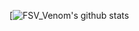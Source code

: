 [![FSV_Venom's github stats](https://github-readme-stats.vercel.app/api?username=FSV-Venom&theme=react&show_icons=true)

